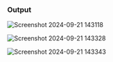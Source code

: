 ### Output

![Screenshot 2024-09-21 143118](https://github.com/user-attachments/assets/cb8b9fa7-2102-425c-bb8a-22467d583e07)


![Screenshot 2024-09-21 143328](https://github.com/user-attachments/assets/94103eea-39d0-4903-84f3-024a66189a14)


![Screenshot 2024-09-21 143343](https://github.com/user-attachments/assets/d006f84f-2bae-418a-9bef-48dc08881f1e)
